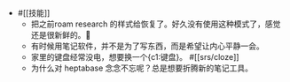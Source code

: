 - #[[技能]]
    - 把之前roam research 的样式给恢复了。好久没有使用这种模式了，感觉还是很新鲜的。
    - 有时候用笔记软件，并不是为了写东西，而是希望让内心平静一会。
    - 家里的键盘经常没电，想要换一个{c1:键盘}。 #[[srs/cloze]]
    - 为什么对 heptabase 念念不忘呢？总是想要折腾新的笔记工具。

